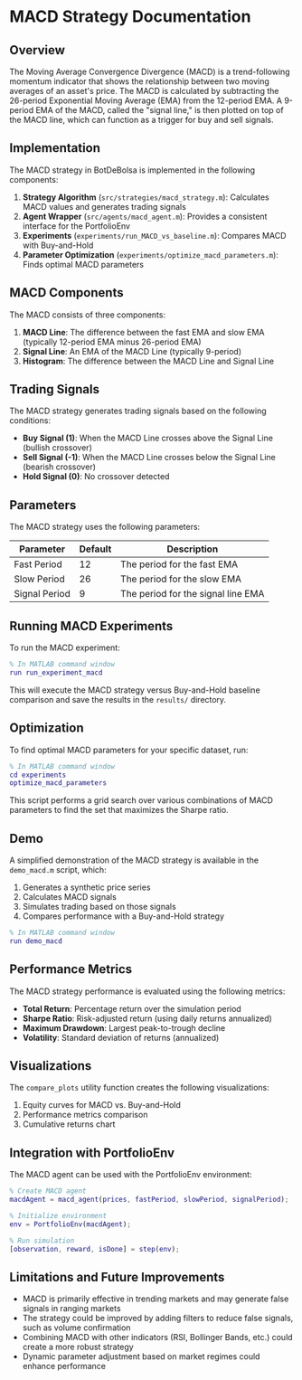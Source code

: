 # MACD Strategy Documentation

## Overview

The Moving Average Convergence Divergence (MACD) is a trend-following momentum indicator that shows the relationship between two moving averages of an asset's price. The MACD is calculated by subtracting the 26-period Exponential Moving Average (EMA) from the 12-period EMA. A 9-period EMA of the MACD, called the "signal line," is then plotted on top of the MACD line, which can function as a trigger for buy and sell signals.

## Implementation

The MACD strategy in BotDeBolsa is implemented in the following components:

1. **Strategy Algorithm** (`src/strategies/macd_strategy.m`): Calculates MACD values and generates trading signals
2. **Agent Wrapper** (`src/agents/macd_agent.m`): Provides a consistent interface for the PortfolioEnv
3. **Experiments** (`experiments/run_MACD_vs_baseline.m`): Compares MACD with Buy-and-Hold
4. **Parameter Optimization** (`experiments/optimize_macd_parameters.m`): Finds optimal MACD parameters

## MACD Components

The MACD consists of three components:

1. **MACD Line**: The difference between the fast EMA and slow EMA (typically 12-period EMA minus 26-period EMA)
2. **Signal Line**: An EMA of the MACD Line (typically 9-period)
3. **Histogram**: The difference between the MACD Line and Signal Line

## Trading Signals

The MACD strategy generates trading signals based on the following conditions:

- **Buy Signal (1)**: When the MACD Line crosses above the Signal Line (bullish crossover)
- **Sell Signal (-1)**: When the MACD Line crosses below the Signal Line (bearish crossover)
- **Hold Signal (0)**: No crossover detected

## Parameters

The MACD strategy uses the following parameters:

| Parameter | Default | Description |
|-----------|---------|-------------|
| Fast Period | 12 | The period for the fast EMA |
| Slow Period | 26 | The period for the slow EMA |
| Signal Period | 9 | The period for the signal line EMA |

## Running MACD Experiments

To run the MACD experiment:

```matlab
% In MATLAB command window
run run_experiment_macd
```

This will execute the MACD strategy versus Buy-and-Hold baseline comparison and save the results in the `results/` directory.

## Optimization

To find optimal MACD parameters for your specific dataset, run:

```matlab
% In MATLAB command window
cd experiments
optimize_macd_parameters
```

This script performs a grid search over various combinations of MACD parameters to find the set that maximizes the Sharpe ratio.

## Demo

A simplified demonstration of the MACD strategy is available in the `demo_macd.m` script, which:

1. Generates a synthetic price series
2. Calculates MACD signals
3. Simulates trading based on those signals
4. Compares performance with a Buy-and-Hold strategy

```matlab
% In MATLAB command window
run demo_macd
```

## Performance Metrics

The MACD strategy performance is evaluated using the following metrics:

- **Total Return**: Percentage return over the simulation period
- **Sharpe Ratio**: Risk-adjusted return (using daily returns annualized)
- **Maximum Drawdown**: Largest peak-to-trough decline
- **Volatility**: Standard deviation of returns (annualized)

## Visualizations

The `compare_plots` utility function creates the following visualizations:

1. Equity curves for MACD vs. Buy-and-Hold
2. Performance metrics comparison
3. Cumulative returns chart

## Integration with PortfolioEnv

The MACD agent can be used with the PortfolioEnv environment:

```matlab
% Create MACD agent
macdAgent = macd_agent(prices, fastPeriod, slowPeriod, signalPeriod);

% Initialize environment
env = PortfolioEnv(macdAgent);

% Run simulation
[observation, reward, isDone] = step(env);
```

## Limitations and Future Improvements

- MACD is primarily effective in trending markets and may generate false signals in ranging markets
- The strategy could be improved by adding filters to reduce false signals, such as volume confirmation
- Combining MACD with other indicators (RSI, Bollinger Bands, etc.) could create a more robust strategy
- Dynamic parameter adjustment based on market regimes could enhance performance 
 
 
 
 